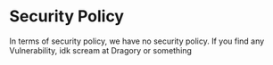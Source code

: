# Security Policy

In terms of security policy, we have no security policy. 
If you find any Vulnerability, idk scream at Dragory or something

